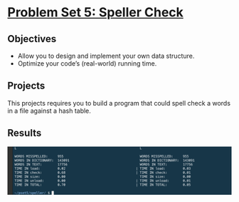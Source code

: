 # [Problem Set 5: Speller Check](https://cs50.harvard.edu/x/2020/psets/5/) #

## Objectives ##
* Allow you to design and implement your own data structure.
* Optimize your code’s (real-world) running time.

## Projects ##
This projects requires you to build a program that could spell check a words in a file against a hash table. 

## Results ##

![image](https://github.com/RAYOPOKU/Courses/blob/master/Harvard-CS50x/assets/Screen%20Shot%202020-05-01%20at%2011.38.03%20PM.png)
